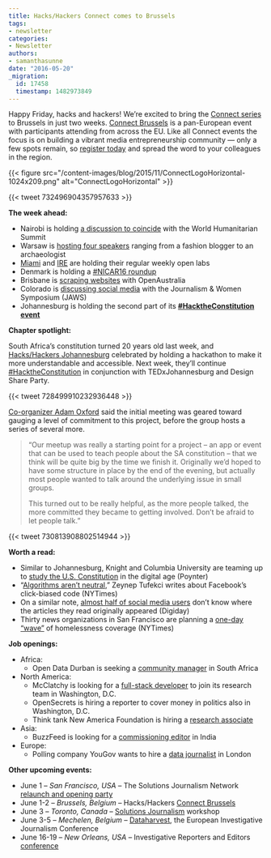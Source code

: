 ```yaml
---
title: Hacks/Hackers Connect comes to Brussels
tags:
- newsletter
categories:
- Newsletter
authors:
- samanthasunne
date: "2016-05-20"
_migration:
  id: 17458
  timestamp: 1482973849
---
```


Happy Friday, hacks and hackers! We&#8217;re excited to bring the [Connect series][1] to Brussels in just two weeks. [Connect Brussels][2] is a pan-European event with participants attending from across the EU. Like all Connect events the focus is on building a vibrant media entrepreneurship community &#8212; only a few spots remain, so [register today][3] and spread the word to your colleagues in the region.

{{< figure src="/content-images/blog/2015/11/ConnectLogoHorizontal-1024x209.png" alt="ConnectLogoHorizontal" >}}

{{< tweet 732496904357957633 >}}

**The week ahead:**

  * Nairobi is holding [a discussion to coincide][4] with the World Humanitarian Summit 
  * Warsaw is [hosting four speakers][5] ranging from a fashion blogger to an archaeologist
  * [Miami][6] and [IRE][7] are holding their regular weekly open labs
  * Denmark is holding a [#NICAR16 roundup][8]
  * Brisbane is [scraping websites][9] with OpenAustralia
  * Colorado is [discussing social media][10] with the Journalism & Women Symposium (JAWS)
  * Johannesburg is holding the second part of its [**#HacktheConstitution event**][11]

**Chapter spotlight:**

South Africa&#8217;s constitution turned 20 years old last week, and [Hacks/Hackers Johannesburg][12] celebrated by holding a hackathon to make it more understandable and accessible. Next week, they&#8217;ll continue [#HacktheConstitution][13] in conjunction with TEDxJohannesburg and Design Share Party.

{{< tweet 728499910232936448 >}}

[Co-organizer Adam Oxford][14] said the initial meeting was geared toward gauging a level of commitment to this project, before the group hosts a series of several more.

> &#8220;Our meetup was really a starting point for a project &#8211; an app or event that can be used to teach people about the SA constitution &#8211; that we think will be quite big by the time we finish it. Originally we&#8217;d hoped to have some structure in place by the end of the evening, but actually most people wanted to talk around the underlying issue in small groups.
> 
> This turned out to be really helpful, as the more people talked, the more committed they became to getting involved. Don&#8217;t be afraid to let people talk.&#8221;

{{< tweet 730813908802514944 >}}

**Worth a read:**

  * Similar to Johannesburg, Knight and Columbia University are teaming up to [study the U.S. Constitution][15] in the digital age (Poynter)
  * &#8220;[Algorithms aren&#8217;t neutral][16],&#8221; Zeynep Tufekci writes about Facebook&#8217;s click-biased code (NYTimes)
  * On a similar note, [almost half of social media users][17] don&#8217;t know where the articles they read originally appeared (Digiday)
  * Thirty news organizations in San Francisco are planning a [one-day &#8220;wave&#8221;][18] of homelessness coverage (NYTimes)

**Job openings:**

  * Africa: 
      * Open Data Durban is seeking a [community manager][19] in South Africa
  * North America: 
      * McClatchy is looking for a [full-stack developer][20] to join its research team in Washington, D.C.
      * OpenSecrets is hiring a reporter to cover money in politics also in Washington, D.C.
      * Think tank New America Foundation is hiring a [research associate][21]
  * Asia: 
      * BuzzFeed is looking for a [commissioning editor][22] in India
  * Europe: 
      * Polling company YouGov wants to hire a [data journalist][23] in London

**Other upcoming events:**

  * June 1 &#8211; _San Francisco, USA_ &#8211; The Solutions Journalism Network [relaunch and opening party][24]
  * June 1-2 &#8211; _Brussels, Belgium_ &#8211; Hacks/Hackers [Connect Brussels][25]
  * June 3 &#8211; _Toronto, Canada_ &#8211; [Solutions Journalism][26] workshop
  * June 3-5 &#8211; _Mechelen, Belgium_ &#8211; [Dataharvest][27], the European Investigative Journalism Conference
  * June 16-19 &#8211; _New Orleans, USA_ &#8211; Investigative Reporters and Editors [conference][28]

 [1]: http://connect.hackshackers.com
 [2]: http://connect.hackshackers.com/event/brussels
 [3]: http://www.eventbrite.com/e/hackshackers-connect-brussels-june-1-2-registration-22746258672?aff=website
 [4]: https://www.facebook.com/events/233184307059439/
 [5]: http://www.meetup.com/Hacks-Hackers-Warsaw/events/230739650/
 [6]: http://www.meetup.com/Hacks-Hackers-Miami/
 [7]: http://www.meetup.com/hackshackersIRE/
 [8]: http://www.meetup.com/Hacks-Hackers-DK/events/230931975/
 [9]: http://www.meetup.com/Hacks-Hackers-Brisbane/events/228720262/
 [10]: http://www.meetup.com/hackshackersco/events/230726264/
 [11]: http://www.meetup.com/HacksHackersAfrica/events/231168810/
 [12]: http://www.meetup.com/HacksHackersAfrica
 [13]: https://twitter.com/hashtag/HackTheConstitution?src=hash
 [14]: https://twitter.com/adamoxford
 [15]: http://www.poynter.org/2016/what-does-the-first-amendment-look-like-in-the-digital-age-knight-and-columbia-are-spending-60-million-to-find-out/412266/
 [16]: http://www.nytimes.com/2016/05/19/opinion/the-real-bias-built-in-at-facebook.html
 [17]: http://digiday.com/publishers/57-percent-readers-aware-brands-theyre-reading-social/
 [18]: http://www.nytimes.com/2016/05/16/us/san-francisco-homelessness.html
 [19]: http://opendata.durban/careers/
 [20]: http://www.jobs.net/jobs/mcclatchy-widget/en-us/job/United-States/Developer-Sandbox/JHP5WL72YMMWZMQTBHK/
 [21]: http://newamerica.applytojob.com/apply/33mVBj
 [22]: http://ijnet.org/en/opportunities/buzzfeed-seeks-editor-india
 [23]: https://www.journalism.co.uk/media-jobs/data-journalist/s75/a639208/
 [24]: https://www.eventbrite.com/e/solutions-journalism-network-san-francisco-hub-launch-party-tickets-25435930553?utm_source=Solutions+Journalism+Network&utm_campaign=44f1bb7e98-Monthly_Relaunch5_13_2016&utm_medium=email&utm_term=0_fbf8516aa5-44f1bb7e98-418551485&mc_cid=44f1bb7e98&mc_eid=364a41fc98
 [25]: http://connect.hackshackers.com/event/Brussels/
 [26]: https://www.eventbrite.com/e/solutions-journalism-reporting-on-responses-to-social-problems-registration-25577106815
 [27]: http://www.journalismfund.eu/dataharvest-conferences
 [28]: http://ire.org/conferences/ire-2016